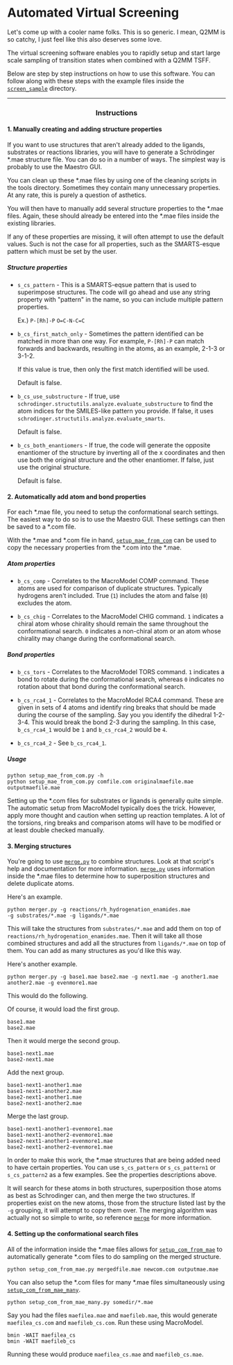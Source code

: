 # Automated Virtual Screening

Let's come up with a cooler name folks. This is so generic. I mean, Q2MM is so
catchy, I just feel like this also deserves some love.

The virtual screening software enables you to rapidly setup and start large
scale sampling of transition states when combined with a Q2MM TSFF.

Below are step by step instructions on how to use this software. You can follow
along with these steps with the example files inside the
[`screen_sample`](../screen_sample) directory.

---

### <center>Instructions</center>

#### 1. Manually creating and adding structure properties

If you want to use structures that aren't already added to the ligands,
substrates or reactions libraries, you will have to generate a Schrödinger
\*.mae structure file. You can do so in a number of ways. The simplest way is
probably to use the Maestro GUI.

You can clean up these \*.mae files by using one of the cleaning scripts in the
tools directory. Sometimes they contain many unnecessary properties. At any
rate, this is purely a question of asthetics.

You will then have to manually add several structure properties to the \*.mae
files. Again, these should already be entered into the \*.mae files inside the
existing libraries.

If any of these properties are missing, it will often attempt to use the default
values. Such is not the case for all properties, such as the SMARTS-esque
pattern which must be set by the user.

##### Structure properties

* `s_cs_pattern` - This is a SMARTS-eqsue pattern that is used to superimpose
structures. The code will go ahead and use any string property with "pattern" in
the name, so you can include multiple pattern properties.

   Ex.) `P-[Rh]-P` `O=C-N-C=C`

* `b_cs_first_match_only` - Sometimes the pattern identified can be matched in
more than one way. For example, `P-[Rh]-P` can match forwards and backwards,
resulting in the atoms, as an example, 2-1-3 or 3-1-2.

   If this value is true, then only the first match identified will be used.

   Default is false.

* `b_cs_use_substructure` - If true, use
`schrodinger.structutils.analyze.evaluate_substructure` to find the atom
indices for the SMILES-like pattern you provide. If false, it uses
`schrodinger.structutils.analyze.evaluate_smarts`.

   Default is false.

* `b_cs_both_enantiomers` - If true, the code will generate the opposite
enantiomer of the structure by inverting all of the x coordinates and then use
both the original structure and the other enantiomer. If false, just use the
original structure.

   Default is false.

#### 2. Automatically add atom and bond properties

For each \*.mae file, you need to setup the conformational search settings. The
easiest way to do so is to use the Maestro GUI. These settings can then be saved
to a \*.com file.

With the \*.mae and \*.com file in hand,
[`setup_mae_from_com`](../screen/setup_mae_from_com.py) can be used to copy the
necessary properties from the \*.com into the \*.mae.

##### Atom properties

* `b_cs_comp` - Correlates to the MacroModel COMP command. These atoms are
used for comparison of duplicate structures. Typically hydrogens aren't
included. True (`1`) includes the atom and false (`0`) excludes the atom.

* `b_cs_chig` - Correlates to the MacroModel CHIG command. `1` indicates a
chiral atom whose chirality should remain the same throughout the conformational
search. `0` indicates a non-chiral atom or an atom whose chirality may change
during the conformational search.

##### Bond properties

* `b_cs_tors` - Correlates to the MacroModel TORS command. `1` indicates a bond
to rotate during the conformational search, whereas `0` indicates no rotation
about that bond during the conformational search.

* `b_cs_rca4_1` - Correlates to the MacroModel RCA4 command. These are given in
sets of 4 atoms and identify ring breaks that should be made during the course
of the sampling. Say you you identify the dihedral 1-2-3-4. This would break the
bond 2-3 during the sampling. In this case, `b_cs_rca4_1` would be `1` and
`b_cs_rca4_2` would be `4`.

* `b_cs_rca4_2` - See `b_cs_rca4_1`.

##### Usage

```
python setup_mae_from_com.py -h
python setup_mae_from_com.py comfile.com originalmaefile.mae outputmaefile.mae
```

Setting up the \*.com files for substrates or ligands is generally quite simple.
The automatic setup from MacroModel typically does the trick. However, apply
more thought and caution when setting up reaction templates. A lot of the
torsions, ring breaks and comparison atoms will have to be modified or at least
double checked manually.


#### 3. Merging structures

You're going to use
[`merge.py`](../screen/merge.py)
to combine structures. Look at that script's help
and documentation for more information.
[`merge.py`](../screen/merge.py)
uses information inside the
\*.mae files to determine how to superposition structures and delete duplicate
atoms.

Here's an example.

```
python merger.py -g reactions/rh_hydrogenation_enamides.mae
-g substrates/*.mae -g ligands/*.mae
```

This will take the structures from `substrates/*.mae` and add them on top of
`reactions/rh_hydrogenation_enamides.mae`. Then it will take all
those combined structures and add all the structures from
`ligands/*.mae` on top of them. You can add as many structures as
you'd like this way.

Here's another example.

```
python merger.py -g base1.mae base2.mae -g next1.mae -g another1.mae
another2.mae -g evenmore1.mae
```

This would do the following.

Of course, it would load the first group.

```
base1.mae
base2.mae
```

Then it would merge the second group.

```
base1-next1.mae
base2-next1.mae
```

Add the next group.

```
base1-next1-another1.mae
base1-next1-another2.mae
base2-next1-another1.mae
base2-next1-another2.mae
```

Merge the last group.

```
base1-next1-another1-evenmore1.mae
base1-next1-another2-evenmore1.mae
base2-next1-another1-evenmore1.mae
base2-next1-another2-evenmore1.mae
```

In order to make this work, the \*.mae structures that are being added need
to have certain properties. You can use `s_cs_pattern` or `s_cs_pattern1` or
`s_cs_pattern2` as a few examples. See the properties descriptions above.

It will search for these atoms in both structures, superposition those atoms
as best as Schrodinger can, and then merge the two structures. If properties
exist on the new atoms, those from the structure listed last by the `-g`
grouping, it will attempt to copy them over. The merging algorithm was actually
not so simple to write, so reference [`merge`](../screen/merge.py) for more
information.

#### 4. Setting up the conformational search files

All of the information inside the \*.mae files allows for
[`setup_com_from_mae`](../screen/setup_com_from_mae.py)
to automatically generate \*.com files to do sampling on the merged structure.

```
python setup_com_from_mae.py mergedfile.mae newcom.com outputmae.mae
```

You can also setup the \*.com files for many \*.mae files simultaneously using
[`setup_com_from_mae_many`](../screen/setup_com_from_mae_many.py).

```
python setup_com_from_mae_many.py somedir/*.mae
```

Say you had the files `maefilea.mae` and `maefileb.mae`, this would generate
`maefilea_cs.com` and `maefileb_cs.com`. Run these using MacroModel.

```
bmin -WAIT maefilea_cs
bmin -WAIT maefileb_cs
```

Running these would produce `maefilea_cs.mae` and `maefileb_cs.mae`.
